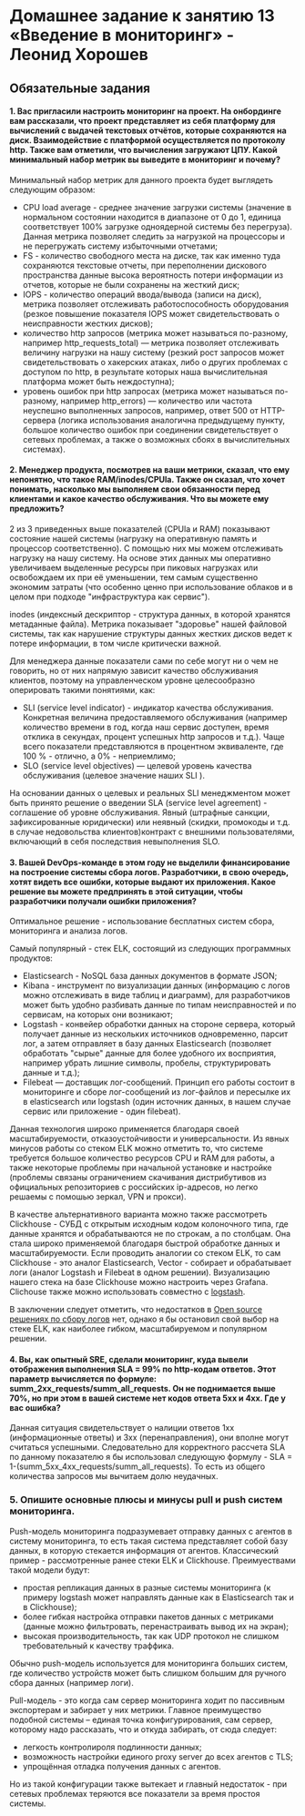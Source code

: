 # Домашнее задание к занятию 13 «Введение в мониторинг» - Леонид Хорошев

## Обязательные задания

#### 1. Вас пригласили настроить мониторинг на проект. На онбординге вам рассказали, что проект представляет из себя платформу для вычислений с выдачей текстовых отчётов, которые сохраняются на диск. Взаимодействие с платформой осуществляется по протоколу http. Также вам отметили, что вычисления загружают ЦПУ. Какой минимальный набор метрик вы выведите в мониторинг и почему?

Минимальный набор метрик для данного проекта будет выглядеть следующим образом:
- CPU load average - среднее значение загрузки системы (значение в нормальном состоянии находится в диапазоне от 0 до 1, единица соответствует 100% загрузке одноядерной системы без перегруза). Данная метрика позволяет следить за нагрузкой на процессоры и не перегружать систему избыточными отчетами;
- FS - количество свободного места на диске, так как именно туда сохраняются текстовые отчеты, при переполнении дискового пространства данные высока вероятность потери информации из отчетов, которые не были сохранены на жесткий диск;
- IOPS - количество операций ввода/вывода (записи на диск), метрика позволяет отслеживать работоспособность оборудования (резкое повышение показателя IOPS может свидетельствовать о неисправности жестких дисков);
- количество http запросов (метрика может называться по-разному, например http_requests_total)  — метрика позволяет отслеживать величину нагрузки на нашу систему (резкий рост запросов может свидетельствовать о хакерских атаках, либо о других проблемах с доступом по http, в результате которых наша вычислительная платформа может быть неждоступна);
- уровень ошибок при http запросах (метрика может называться по-разному, например http_errors) — количество или частота неуспешно выполненных запросов, например, ответ 500 от HTTP-сервера (логика использования аналогична предыдущему пункту, большое количество ошибок при соединении свидетельствует о сетевых проблемах, а также о возможных сбоях в вычислительных системах).


#### 2. Менеджер продукта, посмотрев на ваши метрики, сказал, что ему непонятно, что такое RAM/inodes/CPUla. Также он сказал, что хочет понимать, насколько мы выполняем свои обязанности перед клиентами и какое качество обслуживания. Что вы можете ему предложить?

2 из 3 приведенных выше показателей  (CPUla и RAM) показывают состояние нашей системы (нагрузку на оперативную память и процессор соответственно). С помощью них мы можем отслеживать нагрузку на нашу систему. На основе этих данных мы оперативно увеличиваем выделенные ресурсы при пиковых нагрузках или освобождаем их при её уменьшении, тем самым существенно экономим затраты (что особенно ценно при использование облаков и в целом при подходе "инфраструктура как сервис").

inodes (индексный дескриптор -  структура данных, в которой хранятся метаданные файла). Метрика показывает "здоровье" нашей файловой системы, так как нарушение структуры данных жестких дисков ведет к потере информации, в том числе критически важной.

Для менеджера данные показатели сами по себе могут ни о чем не говорить, но от них напрямую зависит качество обслуживания клиентов, поэтому на управленческом уровне целесообразно оперировать такими понятиями, как:
- SLI (service level indicator) - индикатор качества обслуживания. Конкретная величина предоставляемого обслуживания (например количество времени в год, когда наш сервис доступен, время отклика в секундах, процент успешных http запросов и т.д.). Чаще всего показатели представляются в процентном эквиваленте, где 100 % - отлично, а 0% - неприемлимо;
- SLO (service level objectives) — целевой уровень качества обслуживания (целевое значение наших SLI ).

На основании данных о целевых и реальных SLI менеджментом может быть принято решение о введении SLA (service level agreement) - соглашение об уровне обслуживания. Явный (штрафные санкции, зафиксированные юридически) или неявный (скидки, промокоды и т.д. в случае недовольства клиентов)контракт с внешними пользователями, включающий в себя последствия невыполнения SLO. 

#### 3. Вашей DevOps-команде в этом году не выделили финансирование на построение системы сбора логов. Разработчики, в свою очередь, хотят видеть все ошибки, которые выдают их приложения. Какое решение вы можете предпринять в этой ситуации, чтобы разработчики получали ошибки приложения?

Оптимальное решение - использование бесплатных систем сбора, мониторинга и анализа логов.

Самый популярный - стек ELK, состоящий из следующих программных продуктов:
- Elasticsearch - NoSQL база данных документов в формате JSON;
- Kibana - инструмент по визуализации данных (информацию с логов можно отслеживать в виде таблиц и диаграмм), для разработчиков может быть удобно разбивать данные по типам неисправностей и по сервисам, на которых они возникают;
- Logstash - конвейер обработки данных на стороне сервера, который получает данные из нескольких источников одновременно, парсит лог, а затем отправляет в базу данных Elasticsearch (позволяет обработать "сырые" данные для более удобного их восприятия, например убрать лишние символы, пробелы, структурировать данные и т.д.);
- Filebeat — доставщик лог-сообщений. Принцип его работы состоит в мониторинге и сборе лог-сообщений из лог-файлов и пересылке их в elasticsearch или logstash (один источник данных, в нашем случае сервис или приложение - один filebeat).

Данная технология широко применяется благодаря своей масштабируемости, отказоустойчивости и универсальности. Из явных минусов работы со стеком ELK можно отметить то, что системе требуется большое количество ресурсов CPU и RAM для работы, а также некоторые проблемы при начальной установке и настройке (проблемы cвязаны ограничением скачивания дистрибутивов из официальных репозиториев с российских ip-адресов, но легко решаемы с помошью зеркал, VPN и прокси).

В качестве альтернативного варианта можно также рассмотреть Clickhouse - СУБД с открытым исходным кодом колоночного типа, где данные хранятся и обрабатываются не по строкам, а по столбцам. Она стала широко применяемой благодаря быстрой обработке данных и масштабируемости. Если проводить аналогии со стеком ELK, то сам Clickhouse - это аналог Elasticsearch, Vector - собирает и обрабатывает логи (аналог Logstash и Filebeat в одном решении). Визуализацию нашего стека на базе Clickhouse можно настроить через Grafana. Clichouse также можно использовать совместно с [logstash](https://habr.com/ru/companies/crosstech/articles/546140/).

В заключении следует отметить, что недостатков в [Open source решениях по сбору логов](https://logit.io/blog/post/open-source-logging-tools/) нет, однако я бы остановил свой выбор на стеке ELK, как наиболее гибком, масштабируемом и популярном решении.



#### 4. Вы, как опытный SRE, сделали мониторинг, куда вывели отображения выполнения SLA = 99% по http-кодам ответов. Этот параметр вычисляется по формуле: summ_2xx_requests/summ_all_requests. Он не поднимается выше 70%, но при этом в вашей системе нет кодов ответа 5xx и 4xx. Где у вас ошибка?

Данная ситуация свидетельствует о налиции ответов 1xx (информационные ответы) и 3xx (перенаправления), они вполне могут считаться успешными. Следовательно для корректного рассчета SLA по данному показателю я бы использовал следующую формулу - SLA = 1-(summ_5xx_4хх_requests/summ_all_requests). То есть из общего количества запросов мы вычитаем долю неудачных.

### 5. Опишите основные плюсы и минусы pull и push систем мониторинга.

Push-модель мониторинга подразумевает отправку данных с агентов в систему мониторинга, то есть такая система представляет собой базу данных, в которую стекается информация от агентов. Классический пример - рассмотренные ранее стеки ELK и Clickhouse. Преимуествами такой модели будут:
- простая репликация данных в разные системы мониторинга (к примеру logstash может направлять данные как в Elasticsearch так и в Clickhouse);
- более гибкая настройка отправки пакетов данных с метриками (данные можно фильтровать, перенастраивать вывод их на экран);
- высокая производительность, так как UDP протокол не слишком требовательный к качеству траффика.
  
Обычно push-модель используется для мониторинга больших систем, где количество устройств может быть слишком большим для ручного сбора данных (например логи).

Pull-модель - это когда сам сервер мониторинга ходит по пассивным экспортерам и забирает у них метрики. Главное преимущество подобной системы – единая точка конфигурирования, сам сервер, которому надо рассказать, что и откуда забирать, от сюда следует:
- легкость контролироля подлинности данных;
- возможность настройки единого proxy server до всех агентов с TLS;
- упрощённая отладка получения данных с агентов.
  
Но из такой конфигурации также вытекает и главный недостаток - при сетевых проблемах теряются все показатели за время простоя системы. 


